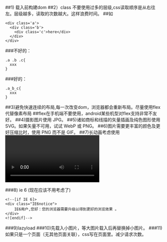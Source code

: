 ##1) 载入前构建dom <script src="app.js" async></script>
##2）class 不要使用过多的层级,css读取顺序是从右往左。层级越多，读取的次数越大。这样浪费时间。
##如
```
<div class='a'>
  <div class='b'>
    <div class='c'>here</div>
  </div>
</div>
```
###不好的：
```
.a .b .c{
  xxx
}
```
###好的：
```
.a_b_c{
  xxx
}
```

##3)避免快速连续的布局,每一次改变dom，浏览器都会重新布局。尽量使用flex代替像素布局
##flex在手机端不要使用，android某些机型对flex支持非常不友好。
##4)摄影图片使用 JPG。
##5)诸如商标和线描的矢量插画及纯色图形使用 SVG。如果矢量不可用，试试 WebP 或 PNG。
##6)图片需要更丰富的颜色及更好压缩比时，使用 PNG 而不是 GIF。
##7)长动画考虑使用 <video>，能提供更好的图片质量，还允许用户控制回放。

###8) ie 6 (现在应该不用考虑了)
```
<!--[if IE 6]>
<div class="IE6notice"> 
    IE6用户,您好：您的浏览器需要升级以得到更好的浏览效果 。
</div>
<![endif]-->
```
###9)lazyload
###10)先载入小图片，等大图片载入后再替换掉小图片。
###11)如果只是一个页面（无其他页面关联），css写在页面里。减少请求次数。
